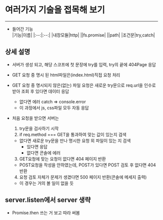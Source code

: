 # 여러가지 기술을 접목해 보기
* * *
- 들어간 기능  
|기능|이름|
|:--:|:--:|
|내장모듈|http|
||fs.promise|
||path|
|조건문|try,catch|

## 상세 설명
- 서버가 생성 되고, 해당 스코프에 첫 문장에 try를 입력, try의 끝에 404Page 응답
- GET 요청 중 명시 된 html파일은(index.html)직접 요청 처리
- GET 요청 중 명시되지 않은(없는) 파일 요청은 새로운 try문으로 req.url을 인수로 받아 조회 후 있다면 데이터 응답
  - 없다면 에러 catch => console.error
  - 이 과정에서 js, css파일 모두 자동 응답

- 처음 요청을 받으면 서버는
  1. try문을 검사하기 시작
  2. if req.method === GET을 통과하여 맞는 값이 있는지 검색
    - 없다면 새로운 try문을 만나 명시한 요청 외 파일이 있는 지 검색
      - 있다면 응답
      - 없다면 콘솔에 에러
  3. GET요청에 맞는 요청이 없다면 404 페이지 반환
    - POST요청을 작성을 안하였는데, POST가 있다면 POST 검토 후 없다면 404 반환
  4. 요청 검토 자체가 문제가 생겼다면 500 페이지 반환(콘솔에 메세지 출력)
    - 이 경우는 거의 볼 일이 없을 듯

## server.listen에서 server 생략
- Promise.then 쓰는 거 보고 따라 써봄